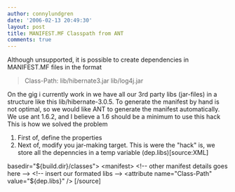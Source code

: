 ```yaml
---
author: connylundgren
date: '2006-02-13 20:49:30'
layout: post
title: MANIFEST.MF Classpath from ANT
comments: true
---
```


Although unsupported, it is possible to create dependencies in MANIFEST.MF
files in the format

> Class-Path: lib/hibernate3.jar lib/log4j.jar

On the gig i currently work in we have all our 3rd party libs (jar-files) in a
structure like this lib/hibernate-3.0.5. To generate the manifest by hand is
not optimal, so we would like ANT to generate the manifest automatically. We
use ant 1.6.2, and I believe a 1.6 should be a minimum to use this hack This
is how we solved the problem

  1. First of, define the properties
  2. Next of, modify you jar-making target. This is were the "hack" is, we store all the depenncies in a temp variable (dep.libs)[source:XML]<pathconvert property="dep.libs" pathsep=" "> <mapper> <chainedmapper> <!-- remove the full path --> <flattenmapper /> <!-- prefix every .jar with lib/ --> <globmapper from="*" to="lib/*" /> </chainedmapper> </mapper>  
<path> <fileset dir="${lib.dir}"> <include name="**/*.jar" /> </fileset>
</path> </pathconvert>

<!-- create the actual jar --> <jar jarfile="${build.dir}/myjar.jar"
basedir="${build.dir}/classes"> <manifest> <!-- other manifest details goes
here --> <!-- insert our formated libs --> <attribute name="Class-Path"
value="${dep.libs}" /> </manifest> </jar> </target> [/source]

